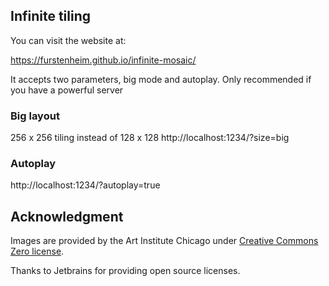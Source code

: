 ## Infinite tiling

You can visit the website at:

https://furstenheim.github.io/infinite-mosaic/

It accepts two parameters, big mode and autoplay. Only recommended if you have a powerful server

### Big layout

256 x 256 tiling instead of 128 x 128
http://localhost:1234/?size=big


### Autoplay
http://localhost:1234/?autoplay=true



## Acknowledgment
Images are provided by the Art Institute Chicago under [Creative Commons Zero license](https://www.artic.edu/image-licensing).

Thanks to Jetbrains for providing open source licenses.


